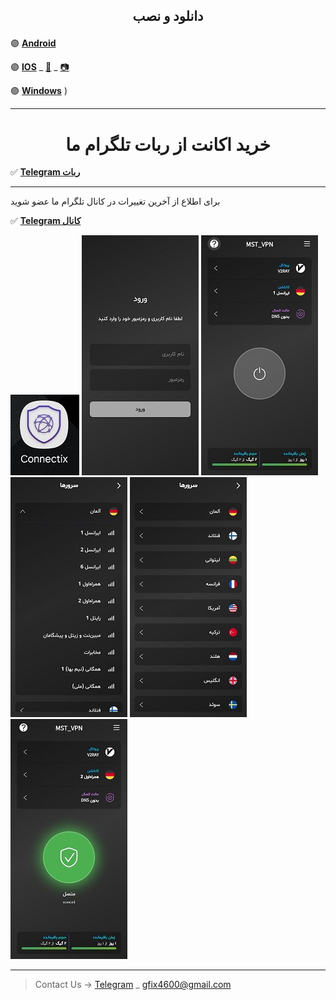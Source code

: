 
<h2>
<center> 
        <p>
          دانلود و نصب 
        </p>
</center>
</h2>


🟣 [**Android**](https://play.google.com/store/apps/details?id=uk.connectix.app)
 
🟣 [**IOS**](http://testflight.apple.com/join/ATDvld9Y)  _ [🎥](https://drive.google.com/file/d/1ZNYhNTZCxctBvze1bEsSok4ujWjHx756/view?usp=drive_web) _ [📷](https://github.com/mostafacpr/connectix/blob/main/image/cios.jpg)

🟣 [**Windows**](https://apps.irancdn.org/windows/Connectix-2.0.2.zip)
)


---
<h1>
<center> 
 خرید اکانت از ربات تلگرام ما
</center>
</h1>

✅ [**Telegram ربات**](https://t.me/mst_vpn_bot)




---
برای اطلاع از آخرین تغییرات در کانال تلگرام ما عضو شوید

✅ [**Telegram کانال**](https://t.me/+QDqHzG8cLuQ1Y2E8)


<img src="image/c4.jpg" />

<img src="image/1.jpg" />

<img src="image/2.jpg" />

<img src="image/4.jpg" />

<img src="image/3.jpg" />

<img src="image/5.jpg" />

__________________________________________

> Contact Us → [Telegram](http://t.me/fastfixgsm) _ [gfix4600@gmail.com](mailto:gfix4600@gmail.com)       


